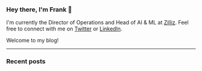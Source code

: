 ### Hey there, I'm Frank 👋

I'm currently the Director of Operations and Head of AI & ML at [Zilliz](https://zilliz.com). Feel free to connect with me on [Twitter](https://twitter.com/frankzliu) or [LinkedIn](https://linkedin.com/in/fzliu).

Welcome to my blog!

---

### Recent posts


